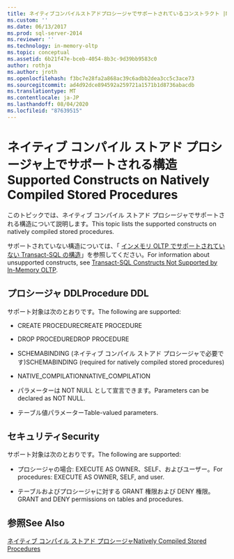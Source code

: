```yaml
---
title: ネイティブコンパイルストアドプロシージャでサポートされているコンストラクト |Microsoft Docs
ms.custom: ''
ms.date: 06/13/2017
ms.prod: sql-server-2014
ms.reviewer: ''
ms.technology: in-memory-oltp
ms.topic: conceptual
ms.assetid: 6b21f47e-bceb-4054-8b3c-9d39bb9583c0
author: rothja
ms.author: jroth
ms.openlocfilehash: f3bc7e28fa2a868ac39c6adbb2dea3cc5c3ace73
ms.sourcegitcommit: ad4d92dce894592a259721a1571b1d8736abacdb
ms.translationtype: MT
ms.contentlocale: ja-JP
ms.lasthandoff: 08/04/2020
ms.locfileid: "87639515"
---
```

# <a name="supported-constructs-on-natively-compiled-stored-procedures"></a><span data-ttu-id="ef919-102">ネイティブ コンパイル ストアド プロシージャ上でサポートされる構造</span><span class="sxs-lookup"><span data-stu-id="ef919-102">Supported Constructs on Natively Compiled Stored Procedures</span></span>
  <span data-ttu-id="ef919-103">このトピックでは、ネイティブ コンパイル ストアド プロシージャでサポートされる構造について説明します。</span><span class="sxs-lookup"><span data-stu-id="ef919-103">This topic lists the supported constructs on natively compiled stored procedures.</span></span>  
  
 <span data-ttu-id="ef919-104">サポートされていない構造については、「 [インメモリ OLTP でサポートされていない Transact-SQL の構造](transact-sql-constructs-not-supported-by-in-memory-oltp.md)」を参照してください。</span><span class="sxs-lookup"><span data-stu-id="ef919-104">For information about unsupported constructs, see [Transact-SQL Constructs Not Supported by In-Memory OLTP](transact-sql-constructs-not-supported-by-in-memory-oltp.md).</span></span>  
  
## <a name="procedure-ddl"></a><span data-ttu-id="ef919-105">プロシージャ DDL</span><span class="sxs-lookup"><span data-stu-id="ef919-105">Procedure DDL</span></span>  
 <span data-ttu-id="ef919-106">サポート対象は次のとおりです。</span><span class="sxs-lookup"><span data-stu-id="ef919-106">The following are supported:</span></span>  
  
-   <span data-ttu-id="ef919-107">CREATE PROCEDURE</span><span class="sxs-lookup"><span data-stu-id="ef919-107">CREATE PROCEDURE</span></span>  
  
-   <span data-ttu-id="ef919-108">DROP PROCEDURE</span><span class="sxs-lookup"><span data-stu-id="ef919-108">DROP PROCEDURE</span></span>  
  
-   <span data-ttu-id="ef919-109">SCHEMABINDING (ネイティブ コンパイル ストアド プロシージャで必要です)</span><span class="sxs-lookup"><span data-stu-id="ef919-109">SCHEMABINDING (required for natively compiled stored procedures)</span></span>  
  
-   <span data-ttu-id="ef919-110">NATIVE_COMPILATION</span><span class="sxs-lookup"><span data-stu-id="ef919-110">NATIVE_COMPILATION</span></span>  
  
-   <span data-ttu-id="ef919-111">パラメーターは NOT NULL として宣言できます。</span><span class="sxs-lookup"><span data-stu-id="ef919-111">Parameters can be declared as NOT NULL.</span></span>  
  
-   <span data-ttu-id="ef919-112">テーブル値パラメーター</span><span class="sxs-lookup"><span data-stu-id="ef919-112">Table-valued parameters.</span></span>  
  
## <a name="security"></a><span data-ttu-id="ef919-113">セキュリティ</span><span class="sxs-lookup"><span data-stu-id="ef919-113">Security</span></span>  
 <span data-ttu-id="ef919-114">サポート対象は次のとおりです。</span><span class="sxs-lookup"><span data-stu-id="ef919-114">The following are supported:</span></span>  
  
-   <span data-ttu-id="ef919-115">プロシージャの場合: EXECUTE AS OWNER、SELF、およびユーザー。</span><span class="sxs-lookup"><span data-stu-id="ef919-115">For procedures: EXECUTE AS OWNER, SELF, and user.</span></span>  
  
-   <span data-ttu-id="ef919-116">テーブルおよびプロシージャに対する GRANT 権限および DENY 権限。</span><span class="sxs-lookup"><span data-stu-id="ef919-116">GRANT and DENY permissions on tables and procedures.</span></span>  
  
## <a name="see-also"></a><span data-ttu-id="ef919-117">参照</span><span class="sxs-lookup"><span data-stu-id="ef919-117">See Also</span></span>  
 [<span data-ttu-id="ef919-118">ネイティブ コンパイル ストアド プロシージャ</span><span class="sxs-lookup"><span data-stu-id="ef919-118">Natively Compiled Stored Procedures</span></span>](natively-compiled-stored-procedures.md)  
  
  
